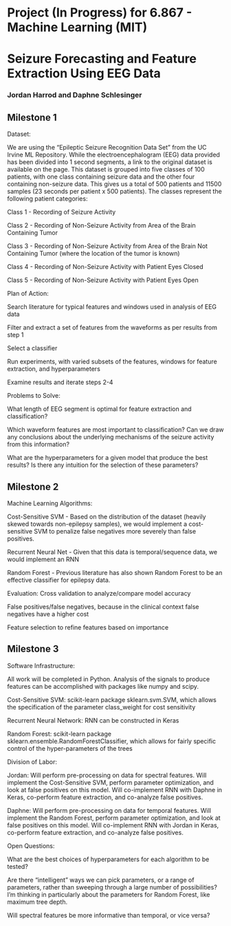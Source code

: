 # Project (In Progress) for 6.867 - Machine Learning (MIT) 

# Seizure Forecasting and Feature Extraction Using EEG Data

### Jordan Harrod and Daphne Schlesinger 


## Milestone 1

Dataset:

We are using the “Epileptic Seizure Recognition Data Set” from the UC Irvine ML Repository. While the electroencephalogram (EEG) data provided has been divided into 1 second segments, a link to the original dataset is available on the page. This dataset is grouped into five classes of 100 patients, with one class containing seizure data and the other four containing non-seizure data.  This gives us a total of 500 patients and 11500 samples (23 seconds per patient x 500 patients). The classes represent the following patient categories:

Class 1 - Recording of Seizure Activity

Class 2 - Recording of Non-Seizure Activity from Area of the Brain Containing Tumor

Class 3 - Recording of Non-Seizure Activity from Area of the Brain Not Containing Tumor (where the location of the tumor is known) 

Class 4 - Recording of Non-Seizure Activity with Patient Eyes Closed 

Class 5 - Recording of Non-Seizure Activity with Patient Eyes Open

Plan of Action:

Search literature for typical features and windows used in analysis of EEG data

Filter and extract a set of features from the waveforms as per results from step 1

Select a classifier

Run experiments, with varied subsets of the features, windows for feature extraction, and hyperparameters

Examine results and iterate steps 2-4

Problems to Solve:

What length of EEG segment is optimal for feature extraction and classification?

Which waveform features are most important to classification? Can we draw any conclusions about the underlying mechanisms of the seizure activity from this information?

What are the hyperparameters for a given model that produce the best results? Is there any intuition for the selection of these parameters?



## Milestone 2

Machine Learning Algorithms:

Cost-Sensitive SVM - Based on the distribution of the dataset (heavily skewed towards non-epilepsy samples), we would implement a cost-sensitive SVM to penalize false negatives more severely than false positives. 

Recurrent Neural Net - Given that this data is temporal/sequence data, we would implement an RNN 

Random Forest - Previous literature has also shown Random Forest to be an effective classifier for epilepsy data. 

Evaluation: 
Cross validation to analyze/compare model accuracy

False positives/false negatives, because in the clinical context false negatives have a higher cost

Feature selection to refine features based on importance	

## Milestone 3

Software Infrastructure: 

All work will be completed in Python. Analysis of the signals to produce features can be accomplished with packages like numpy and scipy.

Cost-Sensitive SVM: scikit-learn package sklearn.svm.SVM, which allows the specification of the parameter class_weight for cost sensitivity

Recurrent Neural Network: RNN can be constructed in Keras

Random Forest: scikit-learn package sklearn.ensemble.RandomForestClassifier, which allows for fairly specific control of the hyper-parameters of the trees

Division of Labor:

Jordan:  Will perform pre-processing on data for spectral features. Will implement the Cost-Sensitive SVM, perform parameter optimization, and look at false positives on this model. Will co-implement RNN with Daphne in Keras, co-perform feature extraction, and co-analyze false positives. 

Daphne: Will perform pre-processing on data for temporal features. Will implement the Random Forest, perform parameter optimization, and look at false positives on this model.  Will co-implement RNN with Jordan in Keras, co-perform feature extraction, and co-analyze false positives. 

Open Questions:

What are the best choices of hyperparameters for each algorithm to be tested? 

Are there “intelligent” ways we can pick parameters, or a range of parameters, rather than sweeping through a large number of possibilities? I’m thinking in particularly about the parameters for Random Forest, like maximum tree depth.

Will spectral features be more informative than temporal, or vice versa? 

